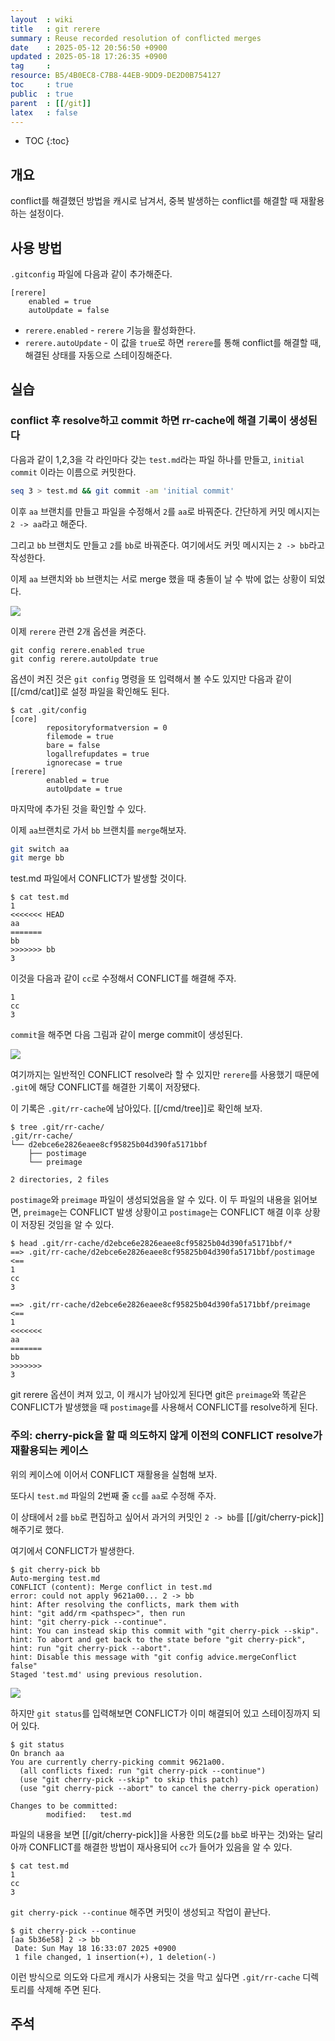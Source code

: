 ```yaml
---
layout  : wiki
title   : git rerere
summary : Reuse recorded resolution of conflicted merges
date    : 2025-05-12 20:56:50 +0900
updated : 2025-05-18 17:26:35 +0900
tag     : 
resource: B5/4B0EC8-C7B8-44EB-9DD9-DE2D0B754127
toc     : true
public  : true
parent  : [[/git]]
latex   : false
---
```

* TOC
{:toc}

## 개요

conflict를 해결했던 방법을 캐시로 남겨서, 중복 발생하는 conflict를 해결할 때 재활용하는 설정이다.

## 사용 방법

`.gitconfig` 파일에 다음과 같이 추가해준다.

```
[rerere]
    enabled = true
    autoUpdate = false
```

- `rerere.enabled` - `rerere` 기능을 활성화한다.
- `rerere.autoUpdate` - 이 값을 `true`로 하면 `rerere`를 통해 conflict를 해결할 때, 해결된 상태를 자동으로 스테이징해준다.

## 실습

### conflict 후 resolve하고 commit 하면 rr-cache에 해결 기록이 생성된다

다음과 같이 1,2,3을 각 라인마다 갖는 `test.md`라는 파일 하나를 만들고, `initial commit` 이라는 이름으로 커밋한다.

```bash
seq 3 > test.md && git commit -am 'initial commit'
```

이후 `aa` 브랜치를 만들고 파일을 수정해서 `2`를 `aa`로 바꿔준다. 간단하게 커밋 메시지는 `2 -> aa`라고 해준다.

그리고 `bb` 브랜치도 만들고 `2`를 `bb`로 바꿔준다. 여기에서도 커밋 메시지는 `2 -> bb`라고 작성한다.

이제 `aa` 브랜치와 `bb` 브랜치는 서로 merge 했을 때 충돌이 날 수 밖에 없는 상황이 되었다.

![]( /resource/B5/4B0EC8-C7B8-44EB-9DD9-DE2D0B754127/rerere-tutorial-01.svg )

이제 `rerere` 관련 2개 옵션을 켜준다.

```
git config rerere.enabled true
git config rerere.autoUpdate true
```

옵션이 켜진 것은 `git config` 명령을 또 입력해서 볼 수도 있지만 다음과 같이 [[/cmd/cat]]로 설정 파일을 확인해도 된다.

```
$ cat .git/config
[core]
        repositoryformatversion = 0
        filemode = true
        bare = false
        logallrefupdates = true
        ignorecase = true
[rerere]
        enabled = true
        autoUpdate = true
```

마지막에 추가된 것을 확인할 수 있다.

이제 `aa`브랜치로 가서 `bb` 브랜치를 `merge`해보자.

```bash
git switch aa
git merge bb
```

test.md 파일에서 CONFLICT가 발생할 것이다.

```
$ cat test.md
1
<<<<<<< HEAD
aa
=======
bb
>>>>>>> bb
3
```

이것을 다음과 같이 `cc`로 수정해서 CONFLICT를 해결해 주자.

```
1
cc
3
```

`commit`을 해주면 다음 그림과 같이 merge commit이 생성된다.

![]( /resource/B5/4B0EC8-C7B8-44EB-9DD9-DE2D0B754127/rerere-tutorial-02.svg )

여기까지는 일반적인 CONFLICT resolve라 할 수 있지만 `rerere`를 사용했기 때문에 `.git`에 해당 CONFLICT를 해결한 기록이 저장됐다.

이 기록은 `.git/rr-cache`에 남아있다. [[/cmd/tree]]로 확인해 보자.

```
$ tree .git/rr-cache/
.git/rr-cache/
└── d2ebce6e2826eaee8cf95825b04d390fa5171bbf
    ├── postimage
    └── preimage

2 directories, 2 files
```

`postimage`와 `preimage` 파일이 생성되었음을 알 수 있다. 이 두 파일의 내용을 읽어보면, `preimage`는 CONFLICT 발생 상황이고 `postimage`는 CONFLICT 해결 이후 상황이 저장된 것임을 알 수 있다.

```
$ head .git/rr-cache/d2ebce6e2826eaee8cf95825b04d390fa5171bbf/*
==> .git/rr-cache/d2ebce6e2826eaee8cf95825b04d390fa5171bbf/postimage <==
1
cc
3

==> .git/rr-cache/d2ebce6e2826eaee8cf95825b04d390fa5171bbf/preimage <==
1
<<<<<<<
aa
=======
bb
>>>>>>>
3
```

git rerere 옵션이 켜져 있고, 이 캐시가 남아있게 된다면 git은 `preimage`와 똑같은 CONFLICT가 발생했을 때 `postimage`를 사용해서 CONFLICT를 resolve하게 된다.

### 주의: cherry-pick을 할 때 의도하지 않게 이전의 CONFLICT resolve가 재활용되는 케이스

위의 케이스에 이어서 CONFLICT 재활용을 실험해 보자.

또다시 `test.md` 파일의 2번째 줄 `cc`를 `aa`로 수정해 주자.

이 상태에서 `2`를 `bb`로 편집하고 싶어서 과거의 커밋인 `2 -> bb`를 [[/git/cherry-pick]] 해주기로 했다.

여기에서 CONFLICT가 발생한다.

```
$ git cherry-pick bb
Auto-merging test.md
CONFLICT (content): Merge conflict in test.md
error: could not apply 9621a00... 2 -> bb
hint: After resolving the conflicts, mark them with
hint: "git add/rm <pathspec>", then run
hint: "git cherry-pick --continue".
hint: You can instead skip this commit with "git cherry-pick --skip".
hint: To abort and get back to the state before "git cherry-pick",
hint: run "git cherry-pick --abort".
hint: Disable this message with "git config advice.mergeConflict false"
Staged 'test.md' using previous resolution.
```

![]( /resource/B5/4B0EC8-C7B8-44EB-9DD9-DE2D0B754127/rerere-tutorial-03.svg )

하지만 `git status`를 입력해보면 CONFLICT가 이미 해결되어 있고 스테이징까지 되어 있다.

```
$ git status
On branch aa
You are currently cherry-picking commit 9621a00.
  (all conflicts fixed: run "git cherry-pick --continue")
  (use "git cherry-pick --skip" to skip this patch)
  (use "git cherry-pick --abort" to cancel the cherry-pick operation)

Changes to be committed:
        modified:   test.md
```

파일의 내용을 보면 [[/git/cherry-pick]]을 사용한 의도(`2`를 `bb`로 바꾸는 것)와는 달리 아까 CONFLICT를 해결한 방법이 재사용되어 `cc`가 들어가 있음을 알 수 있다.

```
$ cat test.md
1
cc
3
```

`git cherry-pick --continue` 해주면 커밋이 생성되고 작업이 끝난다.

```
$ git cherry-pick --continue
[aa 5b36e58] 2 -> bb
 Date: Sun May 18 16:33:07 2025 +0900
 1 file changed, 1 insertion(+), 1 deletion(-)
```

이런 방식으로 의도와 다르게 캐시가 사용되는 것을 막고 싶다면 `.git/rr-cache` 디렉토리를 삭제해 주면 된다.


## 주석

[^edit-how]: vim을 쓰건 sed를 쓰건 알아서 편집한다.
